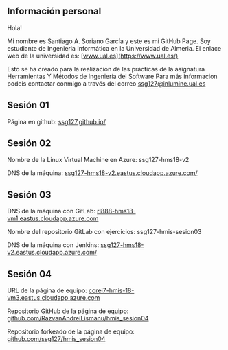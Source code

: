 ## Información personal

Hola!

Mi nombre es Santiago A. Soriano García y este es mi GitHub Page. Soy estudiante de Ingenieria Informática en la Universidad de Almeria. El enlace web de la universidad es: [www.ual.es](https://www.ual.es/)

Esto se ha creado para la realización de las prácticas de la asignatura Herramientas Y Métodos de Ingeniería del Software Para más informacion podeis contactar conmigo a través del correo ssg127@inlumine.ual.es


## Sesión 01

Página en github: [ssg127.github.io/](https://ssg127.github.io/)

## Sesión 02

Nombre de la Linux Virtual Machine en Azure: ssg127-hms18-v2

DNS de la máquina: [ssg127-hms18-v2.eastus.cloudapp.azure.com/](http://ssg127-hms18-v2.eastus.cloudapp.azure.com/)

## Sesión 03

DNS de la máquina con GitLab: [rl888-hms18-vm1.eastus.cloudapp.azure.com](http://rl888-hms18-vm1.eastus.cloudapp.azure.com)

Nombre del repositorio GitLab con ejercicios: ssg127-hmis-sesion03

DNS de la máquina con Jenkins: [ssg127-hms18-v2.eastus.cloudapp.azure.com/](http://ssg127-hms18-v2.eastus.cloudapp.azure.com/)

## Sesión 04

URL de la página de equipo: [corei7-hmis-18-vm3.eastus.cloudapp.azure.com](http://corei7-hmis-18-vm3.eastus.cloudapp.azure.com)

Repositorio GitHub de la página de equipo: [github.com/RazvanAndreiLismanu/hmis_sesion04](https://github.com/RazvanAndreiLismanu/hmis_sesion04)

Repositorio forkeado de la página de equipo: [github.com/ssg127/hmis_sesion04](https://github.com/ssg127/hmis_sesion04)

